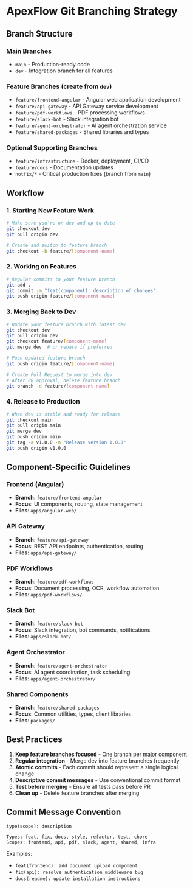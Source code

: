 # ApexFlow Git Branching Strategy

## Branch Structure

### Main Branches
- `main` - Production-ready code
- `dev` - Integration branch for all features

### Feature Branches (create from `dev`)
- `feature/frontend-angular` - Angular web application development
- `feature/api-gateway` - API Gateway service development  
- `feature/pdf-workflows` - PDF processing workflows
- `feature/slack-bot` - Slack integration bot
- `feature/agent-orchestrator` - AI agent orchestration service
- `feature/shared-packages` - Shared libraries and types

### Optional Supporting Branches
- `feature/infrastructure` - Docker, deployment, CI/CD
- `feature/docs` - Documentation updates
- `hotfix/*` - Critical production fixes (branch from `main`)

## Workflow

### 1. Starting New Feature Work
```bash
# Make sure you're on dev and up to date
git checkout dev
git pull origin dev

# Create and switch to feature branch
git checkout -b feature/[component-name]
```

### 2. Working on Features
```bash
# Regular commits to your feature branch
git add .
git commit -m "feat(component): description of changes"
git push origin feature/[component-name]
```

### 3. Merging Back to Dev
```bash
# Update your feature branch with latest dev
git checkout dev
git pull origin dev
git checkout feature/[component-name]
git merge dev  # or rebase if preferred

# Push updated feature branch
git push origin feature/[component-name]

# Create Pull Request to merge into dev
# After PR approval, delete feature branch
git branch -d feature/[component-name]
```

### 4. Release to Production
```bash
# When dev is stable and ready for release
git checkout main
git pull origin main
git merge dev
git push origin main
git tag -a v1.0.0 -m "Release version 1.0.0"
git push origin v1.0.0
```

## Component-Specific Guidelines

### Frontend (Angular)
- **Branch**: `feature/frontend-angular`
- **Focus**: UI components, routing, state management
- **Files**: `apps/angular-web/`

### API Gateway
- **Branch**: `feature/api-gateway`  
- **Focus**: REST API endpoints, authentication, routing
- **Files**: `apps/api-gateway/`

### PDF Workflows
- **Branch**: `feature/pdf-workflows`
- **Focus**: Document processing, OCR, workflow automation
- **Files**: `apps/pdf-workflows/`

### Slack Bot
- **Branch**: `feature/slack-bot`
- **Focus**: Slack integration, bot commands, notifications
- **Files**: `apps/slack-bot/`

### Agent Orchestrator  
- **Branch**: `feature/agent-orchestrator`
- **Focus**: AI agent coordination, task scheduling
- **Files**: `apps/agent-orchestrator/`

### Shared Components
- **Branch**: `feature/shared-packages`
- **Focus**: Common utilities, types, client libraries
- **Files**: `packages/`

## Best Practices

1. **Keep feature branches focused** - One branch per major component
2. **Regular integration** - Merge dev into feature branches frequently
3. **Atomic commits** - Each commit should represent a single logical change
4. **Descriptive commit messages** - Use conventional commit format
5. **Test before merging** - Ensure all tests pass before PR
6. **Clean up** - Delete feature branches after merging

## Commit Message Convention
```
type(scope): description

Types: feat, fix, docs, style, refactor, test, chore
Scopes: frontend, api, pdf, slack, agent, shared, infra
```

Examples:
- `feat(frontend): add document upload component`
- `fix(api): resolve authentication middleware bug`
- `docs(readme): update installation instructions`

